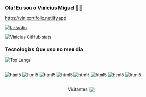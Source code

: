 ### Olá! Eu sou o Vinicius Miguel 👋👋
https://viniportifolio.netlify.app


[![Linkedin](https://img.shields.io/badge/LinkedIn-0077B5?style=for-the-badge&logo=linkedin&logoColor=white)](https://www.linkedin.com/feed/?trk=homepage-basic_sign-in-submit)

![Vinicius GitHub stats](https://github-readme-stats.vercel.app/api?username=viniimiguel&show_icons=true&theme=radical)

### Tecnologias Que uso no meu dia
![Top Langs](https://github-readme-stats.vercel.app/api/top-langs/?username=viniimiguel&hide_progress=true)
<div style= "display: inline_block"><br/>
    <img align="center" alt="html5" src="https://img.shields.io/badge/HTML5-E34F26?style=for-the-badge&logo=html5&logoColor=white"/>
    <img align="center" alt="html5" src="https://img.shields.io/badge/CSS3-1572B6?style=for-the-badge&logo=css3&logoColor=white"/>
    <img align="center" alt="html5" src="https://img.shields.io/badge/JavaScript-F7DF1E?style=for-the-badge&logo=javascript&logoColor=black"/>
    <img align="center" alt="html5" src="https://img.shields.io/badge/Python-14354C?style=for-the-badge&logo=python&logoColor=white"/>
    <img align="center" alt="html5" src="https://img.shields.io/badge/-selenium-%43B02A?style=for-the-badge&logo=selenium&logoColor=white"/>
    <img align="center" alt="html5" src="https://img.shields.io/badge/Flask-000000?style=for-the-badge&logo=flask&logoColor=white"/>
    <img align="center" alt="html5" src="https://img.shields.io/badge/C-00599C?style=for-the-badge&logo=c&logoColor=white"/>
    <img align="center" alt="html5" src="https://img.shields.io/badge/C%2B%2B-00599C?style=for-the-badge&logo=c%2B%2B&logoColor=white"/>
    
</div>
</br> 
<div>
    <p  align="center"> Visitantes: <img align="center" src="https://profile-counter.glitch.me/viniimiguel/count.svg"/> 
</div>

